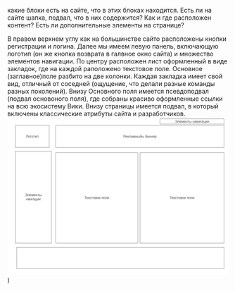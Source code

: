 
какие блоки есть на сайте, 
что в этих блоках находится. 
Есть ли на сайте шапка, подвал, 
что в них содержится? 
Как и где расположен контент? 
Есть ли дополнительные элементы на странице?

В правом верхнем углу как на большинстве сайто расположены
кнопки регистрации и логина.
Далее мы имеем левую панель, 
включающую логотип 
(он же кнопка возврата в галвное окно сайта)
и множество элементов навигации.
По центру расположен лист оформленный в виде закладок, 
где на каждой раположено текстовое поле.
Основное (заглавное)поле разбито на две колонки.
Каждая закладка имеет свой вид, отличный от соседней 
(ощущение, что делали разные команды разных поколений).
Внизу Основного поля имеется псевдоподвал (подвал основоного поля),
где собраны красиво оформленные ссылки на всю экосистему Вики.
Внизу страницы имеется подвал, в который включены классические атрибуты сайта и разработчиков.
![прототип низкой детализации сайта Вики](2_analyze.png)
)
